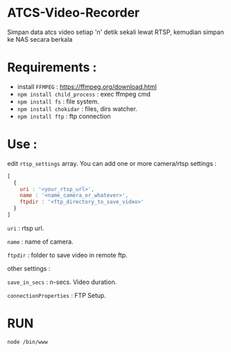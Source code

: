 # ATCS-Video-Recorder
Simpan data atcs video setiap 'n' detik sekali lewat RTSP, kemudian simpan ke NAS secara berkala

# Requirements :
* install `FFMPEG` : https://ffmpeg.org/download.html
* `npm install child_process` : exec ffmpeg cmd
* `npm install fs` : file system.
* `npm install chokidar` : files, dirs watcher.
* `npm install ftp` : ftp connection

# Use :
edit `rtsp_settings` array. You can add one or more camera/rtsp settings :

```javascript
[
  {
    uri : '<your_rtsp_url>', 
    name : '<name_camera_or_whatever>', 
    ftpdir : '<ftp_directory_to_save_video>'
  }
]
 ```

`uri` : rtsp url.

`name` : name of camera.

`ftpdir` : folder to save video in remote ftp.

other settings :

`save_in_secs` : n-secs. Video duration.

`connectionProperties` : FTP Setup.


# RUN

`node /bin/www`
